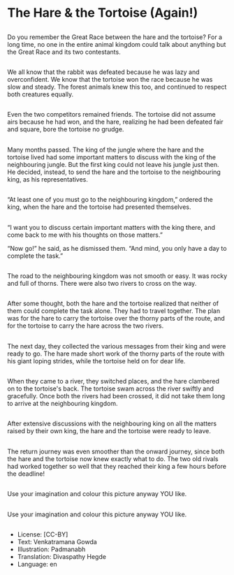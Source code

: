 # The Hare & the Tortoise (Again!)

##
Do you remember the Great Race between the hare and the tortoise? For a long time, no one in the entire animal kingdom could talk about anything but the Great Race and its two contestants.

##
We all know that the rabbit was defeated because he was lazy and overconfident. We know that the tortoise won the race because he was slow and steady. The forest animals knew this too, and continued to respect both creatures equally.

##
Even the two competitors remained friends. The tortoise did not assume airs because he had won, and the hare, realizing he had been defeated fair and square, bore the tortoise no grudge.

##
Many months passed. The king of the jungle where the hare and the tortoise lived had some important matters to discuss with the king of the neighbouring jungle. But the first king could not leave his jungle just then. He decided, instead, to send the hare and the tortoise to the neighbouring king, as his representatives.

##
“At least one of you must go to the neighbouring kingdom,” ordered the king, when the hare and the tortoise had presented themselves.

##
“I want you to discuss certain important matters with the king there, and come back to me with his thoughts on those matters.”

“Now go!” he said, as he dismissed them. “And mind, you only have a day to complete the task.”

##
The road to the neighbouring kingdom was not smooth or easy. It was rocky and full of thorns. There were also two rivers to cross on the way.

##
After some thought, both the hare and the tortoise realized that neither of them could complete the task alone. They had to travel together. The plan was for the hare to carry the tortoise over the thorny parts of the route, and for the tortoise to carry the hare across the two rivers.

##
The next day, they collected the various messages from their king and were ready to go. The hare made short work of the thorny parts of the route with his giant loping strides, while the tortoise held on for dear life.

##
When they came to a river, they switched places, and the hare clambered on to the tortoise's back. The tortoise swam across the river swiftly and gracefully. Once both the rivers had been crossed, it did not take them long to arrive at the neighbouring kingdom.

##
After extensive discussions with the neighbouring king on all the matters raised by their own king, the hare and the tortoise were ready to leave.

##
The return journey was even smoother than the onward journey, since both the hare and the tortoise now knew exactly what to do. The two old rivals had worked together so well that they reached their king a few hours before the deadline!

##
Use your imagination and colour this picture anyway YOU like.

##
Use your imagination and colour this picture anyway YOU like.

##
* License: [CC-BY]
* Text: Venkatramana Gowda
* Illustration: Padmanabh
* Translation: Divaspathy Hegde
* Language: en
